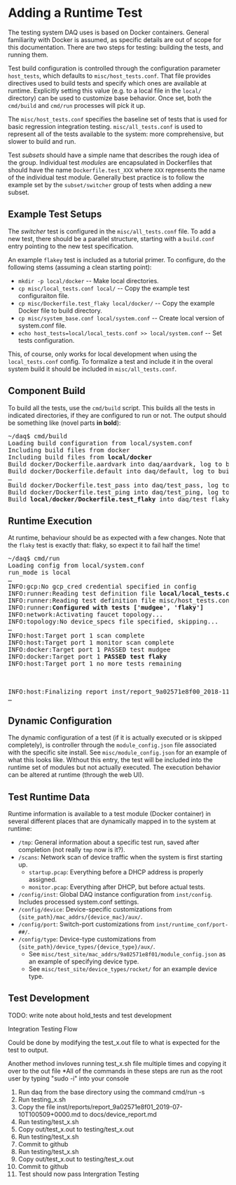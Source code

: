 # Adding a Runtime Test

The testing system DAQ uses is based on Docker containers. General familiarity with Docker is
assumed, as specific details are out of scope for this documentation. There are two steps
for testing: building the tests, and running them.

Test build configuration is controlled through the configuration parameter `host_tests`,
which defaults to `misc/host_tests.conf`. That file provides directives used to build tests
and specify which ones are available at runtime. Explicitly setting this value (e.g. to a
local file in the `local/` directory) can be used to customize base behavior. Once set,
both the `cmd/build` and `cmd/run` processes will pick it up.

The `misc/host_tests.conf` specifies the baseline set of tests that is used for basic regression
integration testing. `misc/all_tests.conf` is used to represent all of the tests available
to the system: more comprehensive, but slower to build and run.

Test _subsets_ should have a simple name that describes the rough idea of the group. Individual
test _modules_ are encapsulated in Dockerfiles that should have the name `Dockerfile.test_XXX`
where `XXX` represents the name of the individual test module. Generally best practice is to
follow the example set by the `subset/switcher` group of tests when adding a new subset.

## Example Test Setups

The _switcher_ test is configured in the `misc/all_tests.conf` file. To add a new test, there
should be a parallel structure, starting with a `build.conf` entry pointing to the new test
specification.

An example `flakey` test is included as a tutorial primer. To configure, do the following stems
(assuming a clean starting point):
* `mkdir -p local/docker` -- Make local directories.
* `cp misc/local_tests.conf local/` -- Copy the example test configuraiton file.
* `cp misc/Dockerfile.test_flaky local/docker/` -- Copy the example Docker file to build directory.
* `cp misc/system_base.conf local/system.conf` -- Create local version of system.conf file.
* `echo host_tests=local/local_tests.conf >> local/system.conf` -- Set tests configuration.

This, of course, only works for local development when using the `local_tests.conf` config. To
formalize a test and include it in the overal system build it should be included in
`misc/all_tests.conf`.

## Component Build

To build all the tests, use the `cmd/build` script. This builds all the tests in indicated
directories, if they are configured to run or not. The output should be something like (novel
parts <b>in bold</b>):

<pre>
~/daq$ cmd/build 
Loading build configuration from local/system.conf
Including build files from docker
Including build files from <b>local/docker</b>
Build docker/Dockerfile.aardvark into daq/aardvark, log to build/docker_build.aardvark...
Build docker/Dockerfile.default into daq/default, log to build/docker_build.default...
&hellip;
Build docker/Dockerfile.test_pass into daq/test_pass, log to build/docker_build.test_pass...
Build docker/Dockerfile.test_ping into daq/test_ping, log to build/docker_build.test_ping...
Build <b>local/docker/Dockerfile.test_flaky</b> into daq/test_flaky, log to build/docker_build.test_flaky...
</pre>

## Runtime Execution

At runtime, behaviour should be as expected with a few changes. Note that the `flaky` test
is exactly that: flaky, so expect it to fail half the time!

<pre>
~/daq$ cmd/run
Loading config from local/system.conf
run_mode is local
&hellip;
INFO:gcp:No gcp_cred credential specified in config
INFO:runner:Reading test definition file <b>local/local_tests.conf</b>
INFO:runner:Reading test definition file misc/host_tests.conf
INFO:runner:<b>Configured with tests ['mudgee', 'flaky']</b>
INFO:network:Activating faucet topology...
INFO:topology:No device_specs file specified, skipping...
&hellip;
INFO:host:Target port 1 scan complete
INFO:host:Target port 1 monitor scan complete
INFO:docker:Target port 1 PASSED test mudgee
INFO:docker:Target port 1 <b>PASSED test flaky</b>
INFO:host:Target port 1 no more tests remaining



INFO:host:Finalizing report inst/report_9a02571e8f00_2018-11-06T21:20:51.txt
&hellip;
</pre>

## Dynamic Configuration

The dynamic configuration of a test (if it is actually executed or is skipped completely),
is controller through the `module_config.json` file associated with the specific site install.
See `misc/module_config.json` for an example of what this looks like. Without this entry,
the test will be included into the runtime set of modules but not actually executed. The
execution behavior can be altered at runtime (through the web UI).

## Test Runtime Data

Runtime information is available to a test module (Docker container) in several
different places that are dynamically mapped in to the system at runtime:
* `/tmp`: General information about a specific test run, saved after completion (not really `tmp` now is it?).
* `/scans`: Network scan of device traffic when the system is first starting up.
  * `startup.pcap`: Everything before a DHCP address is properly assigned.
  * `monitor.pcap`: Everything after DHCP, but before actual tests.
* `/config/inst`: Global DAQ instance configuration from `inst/config`. Includes processed system.conf settings.
* `/config/device`: Device-specific customizations from `{site_path}/mac_addrs/{device_mac}/aux/`.
* `/config/port`: Switch-port customizations from `inst/runtime_conf/port-##/`.
* `/config/type`: Device-type customizations from `{site_path}/device_types/{device_type}/aux/`.
  * See `misc/test_site/mac_addrs/9a02571e8f01/module_config.json` as an example of specifying device type.
  * See `misc/test_site/device_types/rocket/` for an example device type.

## Test Development

TODO: write note about hold_tests and test development

Integration Testing Flow 

Could be done by modifying the test_x.out file to what is expected for the test to output.

Another method invloves running test_x.sh file multiple times and copying it over to the out file
*All of the commands in these steps are run as the root user by typing "sudo -i" into your console 

1. Run daq from the base directory using the command cmd/run -s 
2. Run testing_x.sh  
3. Copy the file inst/reports/report_9a02571e8f01_2019-07-10T100509+0000.md to docs/device_report.md
4. Run testing/test_x.sh 
5. Copy out/test_x.out to testing/test_x.out 
6. Run testing/test_x.sh 
7. Commit to github
8. Run testing/test_x.sh 
9. Copy out/test_x.out to testing/test_x.out
10. Commit to github
11. Test should now pass Intergration Testing
